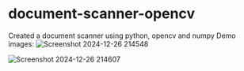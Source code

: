 ﻿# document-scanner-opencv

Created a document scanner using python, opencv and numpy
Demo images:
![Screenshot 2024-12-26 214548](https://github.com/user-attachments/assets/3618c8c0-2bc6-4f04-b93e-e17fc3f70b5e)

![Screenshot 2024-12-26 214607](https://github.com/user-attachments/assets/697676fd-550c-4d17-ad9a-131a86b12566)
